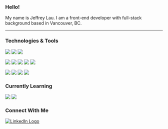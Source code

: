 ### Hello!

My name is Jeffrey Lau. I am a front-end developer with full-stack background based in Vancouver, BC.

---

### Technologies & Tools

![](https://img.shields.io/badge/React-20232A?style=for-the-badge&logo=react&logoColor=61DAFB&style=plastic%22")
![](https://img.shields.io/badge/Vue.js-20232A?style=for-the-badge&logo=vue.js&logoColor=4FC08D&style=plastic%22")
![](https://img.shields.io/badge/Tailwind_CSS-20232A?style=for-the-badge&logo=tailwind-css&logoColor=38B2AC&style=plastic%22")

![](https://img.shields.io/badge/JavaScript-20232A?style=for-the-badge&logo=javascript&logoColor=F7DF1E&style=plastic%22")
![](https://img.shields.io/badge/TypeScript-20232A?style=for-the-badge&logo=typescript&logoColor=3178C6&style=plastic%22")
![](https://img.shields.io/badge/Python-20232A?style=for-the-badge&logo=python&logoColor=3776AB&style=plastic%22")
![](https://img.shields.io/badge/HTML5-20232A?style=for-the-badge&logo=html5&logoColor=E34F26&style=plastic%22")
![](https://img.shields.io/badge/CSS3-20232A?style=for-the-badge&logo=css3&logoColor=1572B6&style=plastic%22")

![](https://img.shields.io/badge/Firebase-20232A?style=for-the-badge&logo=firebase&logoColor=FFCA28&style=plastic%22")
![](https://img.shields.io/badge/Mongo_DB-20232A?style=for-the-badge&logo=mongodb&logoColor=47A248&style=plastic%22")
![](https://img.shields.io/badge/MySQL-20232A?style=for-the-badge&logo=mysql&logoColor=4479A1&style=plastic%22")
![](https://img.shields.io/badge/PostgreSQL-20232A?style=for-the-badge&logo=postgresql&logoColor=336791&style=plastic%22")

### Currently Learning

![](https://img.shields.io/badge/Flutter-20232A?style=for-the-badge&logo=flutter&logoColor=02569B&style=plastic%22")
![](https://img.shields.io/badge/Dart-20232A?style=for-the-badge&logo=dart&logoColor=0175C2&style=plastic%22")

### Connect With Me

[![LinkedIn Logo](https://img.shields.io/badge/LinkedIn-20232A?style=social&logo=linkedin&logoColor=61DAFB "LinkedIn Logo")](https://www.linkedin.com/in/jayell-dev/)
